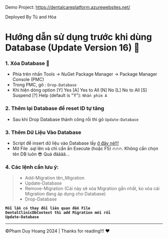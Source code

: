 Demo Project: https://dentalcareplatform.azurewebsites.net/

Deployed By Tú and Hòa
 
 Hướng dẫn sử dụng trước khi dùng Database (Update Version 16) 🚀
===
### 1. Xóa Database 🎯
- Phía trên nhấn Tools -> NuGet Package Manager -> Package Manager Console (PMC)
- Trong PMC, gõ : `Drop-Database`
- Khi hiện dòng option [Y] Yes  [A] Yes to All  [N] No  [L] No to All  [S] Suspend  [?] Help (default is "Y"): `Nhấn phím A`
  
### 2. Thêm lại Database để reset ID tự tăng 
- Sau khi Drop Database thành công rồi thì gõ `Update-Database`

### 3. Thêm Dữ Liệu Vào Database
- Script để insert dữ liệu vào Database lấy [ở đây nè!!!](https://github.com/Hoapooh/Dental-Care-HTDAH/blob/master/Clinic_InsertDB_Script_V20_Hoa.sql)
- Mở File .sql lên và chỉ cần ấn Execute (hoặc F5) 🔥🔥🔥. Không cần chọn tên DB luôn 😎 Quá đãããã...

### 4. Các lệnh cần lưu ý:
 > - Add-Migration tên_Migration <br>
 > - Update-Database <br>
 > - Remove-Migration (Cái này sẽ xóa Migration gần nhất, ko xóa cái Migration đang áp dụng cho Database)
 > - Drop-Database<br>
 
<code>**Mỗi lần có thay đổi liên quan đến File DentalClinicDbContext thì add Migration mới rồi Update-Database**</code>

---
©️Pham Duy Hoang 2024 | Thanks for reading!!! ❤️

